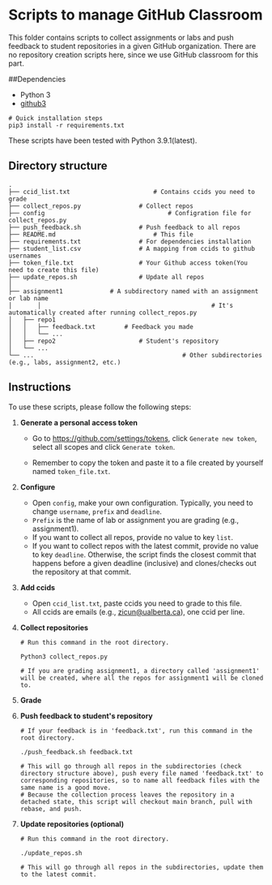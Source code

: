 # Scripts to manage GitHub Classroom

This folder contains scripts to collect assignments or labs and push feedback to student repositories in a given GitHub organization. There are no repository creation scripts here, since we use GitHub classroom for this part. 

##Dependencies

- Python 3
- [github3](https://github.com/sigmavirus24/github3.py)

````shell
# Quick installation steps
pip3 install -r requirements.txt
````

These scripts have been tested with Python 3.9.1(latest).

## Directory structure

```
.
├── ccid_list.txt						# Contains ccids you need to grade
├── collect_repos.py				# Collect repos
├── config									# Configration file for collect_repos.py
├── push_feedback.sh				# Push feedback to all repos
├── README.md 							# This file
├── requirements.txt				# For dependencies installation
├── student_list.csv				# A mapping from ccids to github usernames
├── token_file.txt					# Your Github access token(You need to create this file)
├── update_repos.sh					# Update all repos
│
├── assignment1             # A subdirectory named with an assignment or lab name 						
│		│												# It's automatically created after running collect_repos.py
│   ├── repo1 
│   │   ├── feedback.txt		# Feedback you made
│   │   └── ...
│   ├── repo2        				# Student's repository	
│   └── ...                
└── ...											# Other subdirectories (e.g., labs, assignment2, etc.)
```

## Instructions

To use these scripts, please follow the following steps:

1. **Generate a personal access token**	

   - Go to https://github.com/settings/tokens, click `Generate new token`, select all scopes and click `Generate token`.

   - Remember to copy the token and paste it to a file created by yourself named `token_file.txt`.

2. **Configure**

   - Open `config`, make your own configuration. Typically, you need to change `username`, `prefix` and `deadline`.
   - `Prefix` is the name of lab or assignment you are grading (e.g., assignment1).
   - If you want to collect all repos, provide no value to key `list`.
   - If you want to collect repos with the latest commit, provide no value to key `deadline`. Otherwise, the script finds the closest commit that happens before a given deadline (inclusive) and clones/checks out the repository at that commit.

3. **Add ccids**

   - Open `ccid_list.txt`, paste ccids you need to grade to this file.
   - All ccids are emails (e.g., zicun@ualberta.ca), one ccid per line.

4. **Collect repositories**

   ```shell
   # Run this command in the root directory.
   
   Python3 collect_repos.py
   
   # If you are grading assignment1, a directory called 'assignment1' will be created, where all the repos for assignment1 will be cloned to.
   ```

5. **Grade**

6. **Push feedback to student's repository**

   ```shell
   # If your feedback is in 'feedback.txt', run this command in the root directory.
   
   ./push_feedback.sh feedback.txt
   
   # This will go through all repos in the subdirectories (check directory structure above), push every file named 'feedback.txt' to corresponding repositories, so to name all feedback files with the same name is a good move.
   # Because the collection process leaves the repository in a detached state, this script will checkout main branch, pull with rebase, and push.
   ```

7. **Update repositories (optional)**

   ```shell
   # Run this command in the root directory.
   
   ./update_repos.sh
   
   # This will go through all repos in the subdirectories, update them to the latest commit.
   ```